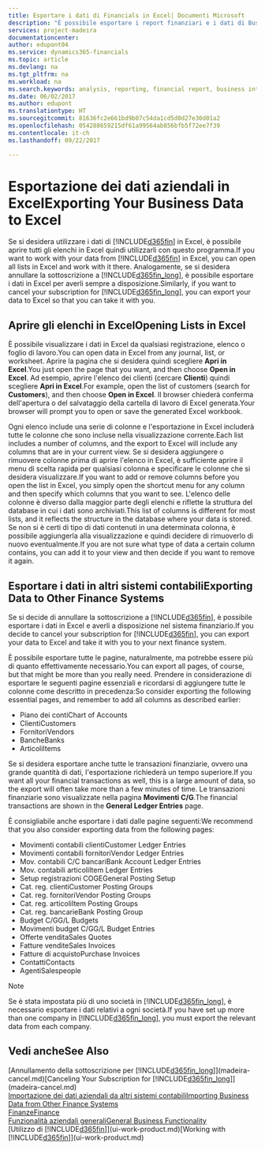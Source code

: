 ```yaml
---
title: Esportare i dati di Financials in Excel| Documenti Microsoft
description: "È possibile esportare i report finanziari e i dati di Business Intelligence da Dynamics 365 for Financials in Excel o aprire i dati di Financials in Excel."
services: project-madeira
documentationcenter: 
author: edupont04
ms.service: dynamics365-financials
ms.topic: article
ms.devlang: na
ms.tgt_pltfrm: na
ms.workload: na
ms.search.keywords: analysis, reporting, financial report, business intelligence, BI, Excel
ms.date: 06/02/2017
ms.author: edupont
ms.translationtype: HT
ms.sourcegitcommit: 81636fc2e661bd9b07c54da1cd5d0d27e30d01a2
ms.openlocfilehash: 054288659215df61a99564ab856bfb5f72ee7f39
ms.contentlocale: it-ch
ms.lasthandoff: 09/22/2017

---
```

# <a name="exporting-your-business-data-to-excel"></a><span data-ttu-id="05e69-103">Esportazione dei dati aziendali in Excel</span><span class="sxs-lookup"><span data-stu-id="05e69-103">Exporting Your Business Data to Excel</span></span>
<span data-ttu-id="05e69-104">Se si desidera utilizzare i dati di [!INCLUDE[d365fin](includes/d365fin_md.md)] in Excel, è possibile aprire tutti gli elenchi in Excel quindi utilizzarli con questo programma.</span><span class="sxs-lookup"><span data-stu-id="05e69-104">If you want to work with your data from [!INCLUDE[d365fin](includes/d365fin_md.md)] in Excel, you can open all lists in Excel and work with it there.</span></span> <span data-ttu-id="05e69-105">Analogamente, se si desidera annullare la sottoscrizione a [!INCLUDE[d365fin_long](includes/d365fin_long_md.md)], è possibile esportare i dati in Excel per averli sempre a disposizione.</span><span class="sxs-lookup"><span data-stu-id="05e69-105">Similarly, if you want to cancel your subscription for [!INCLUDE[d365fin_long](includes/d365fin_long_md.md)], you can export your data to Excel so that you can take it with you.</span></span>

## <a name="opening-lists-in-excel"></a><span data-ttu-id="05e69-106">Aprire gli elenchi in Excel</span><span class="sxs-lookup"><span data-stu-id="05e69-106">Opening Lists in Excel</span></span>
<span data-ttu-id="05e69-107">È possibile visualizzare i dati in Excel da qualsiasi registrazione, elenco o foglio di lavoro.</span><span class="sxs-lookup"><span data-stu-id="05e69-107">You can open data in Excel from any journal, list, or worksheet.</span></span> <span data-ttu-id="05e69-108">Aprire la pagina che si desidera quindi scegliere **Apri in Excel**.</span><span class="sxs-lookup"><span data-stu-id="05e69-108">You just open the page that you want, and then choose **Open in Excel**.</span></span> <span data-ttu-id="05e69-109">Ad esempio, aprire l'elenco dei clienti (cercare **Clienti**) quindi scegliere **Apri in Excel**.</span><span class="sxs-lookup"><span data-stu-id="05e69-109">For example, open the list of customers (search for **Customers**), and then choose **Open in Excel**.</span></span> <span data-ttu-id="05e69-110">Il browser chiederà conferma dell'apertura o del salvataggio della cartella di lavoro di Excel generata.</span><span class="sxs-lookup"><span data-stu-id="05e69-110">Your browser will prompt you to open or save the generated Excel workbook.</span></span>  

<span data-ttu-id="05e69-111">Ogni elenco include una serie di colonne e l'esportazione in Excel includerà tutte le colonne che sono incluse nella visualizzazione corrente.</span><span class="sxs-lookup"><span data-stu-id="05e69-111">Each list includes a number of columns, and the export to Excel will include any columns that are in your current view.</span></span> <span data-ttu-id="05e69-112">Se si desidera aggiungere o rimuovere colonne prima di aprire l'elenco in Excel, è sufficiente aprire il menu di scelta rapida per qualsiasi colonna e specificare le colonne che si desidera visualizzare.</span><span class="sxs-lookup"><span data-stu-id="05e69-112">If you want to add or remove columns before you open the list in Excel, you simply open the shortcut menu for any column and then specify which columns that you want to see.</span></span> <span data-ttu-id="05e69-113">L'elenco delle colonne è diverso dalla maggior parte degli elenchi e riflette la struttura del database in cui i dati sono archiviati.</span><span class="sxs-lookup"><span data-stu-id="05e69-113">This list of columns is different for most lists, and it reflects the structure in the database where your data is stored.</span></span> <span data-ttu-id="05e69-114">Se non si è certi di tipo di dati contenuti in una determinata colonna, è possibile aggiungerla alla visualizzazione e quindi decidere di rimuoverlo di nuovo eventualmente.</span><span class="sxs-lookup"><span data-stu-id="05e69-114">If you are not sure what type of data a certain column contains, you can add it to your view and then decide if you want to remove it again.</span></span>  

## <a name="exporting-data-to-other-finance-systems"></a><span data-ttu-id="05e69-115">Esportare i dati in altri sistemi contabili</span><span class="sxs-lookup"><span data-stu-id="05e69-115">Exporting Data to Other Finance Systems</span></span>
<span data-ttu-id="05e69-116">Se si decide di annullare la sottoscrizione a [!INCLUDE[d365fin](includes/d365fin_md.md)], è possibile esportare i dati in Excel e averli a disposizione nel sistema finanziario.</span><span class="sxs-lookup"><span data-stu-id="05e69-116">If you decide to cancel your subscription for [!INCLUDE[d365fin](includes/d365fin_md.md)], you can export your data to Excel and take it with you to your next finance system.</span></span>  

<span data-ttu-id="05e69-117">È possibile esportare tutte le pagine, naturalmente, ma potrebbe essere più di quanto effettivamente necessario.</span><span class="sxs-lookup"><span data-stu-id="05e69-117">You can export all pages, of course, but that might be more than you really need.</span></span> <span data-ttu-id="05e69-118">Prendere in considerazione di esportare le seguenti pagine essenziali e ricordarsi di aggiungere tutte le colonne come descritto in precedenza:</span><span class="sxs-lookup"><span data-stu-id="05e69-118">So consider exporting the following essential pages, and remember to add all columns as described earlier:</span></span>  

* <span data-ttu-id="05e69-119">Piano dei conti</span><span class="sxs-lookup"><span data-stu-id="05e69-119">Chart of Accounts</span></span>  
* <span data-ttu-id="05e69-120">Clienti</span><span class="sxs-lookup"><span data-stu-id="05e69-120">Customers</span></span>  
* <span data-ttu-id="05e69-121">Fornitori</span><span class="sxs-lookup"><span data-stu-id="05e69-121">Vendors</span></span>  
* <span data-ttu-id="05e69-122">Banche</span><span class="sxs-lookup"><span data-stu-id="05e69-122">Banks</span></span>  
* <span data-ttu-id="05e69-123">Articoli</span><span class="sxs-lookup"><span data-stu-id="05e69-123">Items</span></span>  

<span data-ttu-id="05e69-124">Se si desidera esportare anche tutte le transazioni finanziarie, ovvero una grande quantità di dati, l'esportazione richiederà un tempo superiore.</span><span class="sxs-lookup"><span data-stu-id="05e69-124">If you want all your financial transactions as well, this is a large amount of data, so the export will often take more than a few minutes of time.</span></span> <span data-ttu-id="05e69-125">Le transazioni finanziarie sono visualizzate nella pagina **Movimenti C/G**.</span><span class="sxs-lookup"><span data-stu-id="05e69-125">The financial transactions are shown in the **General Ledger Entries** page.</span></span>  

<span data-ttu-id="05e69-126">È consigliabile anche esportare i dati dalle pagine seguenti:</span><span class="sxs-lookup"><span data-stu-id="05e69-126">We recommend that you also consider exporting data from the following pages:</span></span>  

* <span data-ttu-id="05e69-127">Movimenti contabili clienti</span><span class="sxs-lookup"><span data-stu-id="05e69-127">Customer Ledger Entries</span></span>  
* <span data-ttu-id="05e69-128">Movimenti contabili fornitori</span><span class="sxs-lookup"><span data-stu-id="05e69-128">Vendor Ledger Entries</span></span>  
* <span data-ttu-id="05e69-129">Mov. contabili C/C bancari</span><span class="sxs-lookup"><span data-stu-id="05e69-129">Bank Account Ledger Entries</span></span>  
* <span data-ttu-id="05e69-130">Mov. contabili articoli</span><span class="sxs-lookup"><span data-stu-id="05e69-130">Item Ledger Entries</span></span>  
* <span data-ttu-id="05e69-131">Setup registrazioni COGE</span><span class="sxs-lookup"><span data-stu-id="05e69-131">General Posting Setup</span></span>  
* <span data-ttu-id="05e69-132">Cat. reg. clienti</span><span class="sxs-lookup"><span data-stu-id="05e69-132">Customer Posting Groups</span></span>  
* <span data-ttu-id="05e69-133">Cat. reg. fornitori</span><span class="sxs-lookup"><span data-stu-id="05e69-133">Vendor Posting Groups</span></span>  
* <span data-ttu-id="05e69-134">Cat. reg. articoli</span><span class="sxs-lookup"><span data-stu-id="05e69-134">Item Posting Groups</span></span>  
* <span data-ttu-id="05e69-135">Cat. reg. bancarie</span><span class="sxs-lookup"><span data-stu-id="05e69-135">Bank Posting Group</span></span>  
* <span data-ttu-id="05e69-136">Budget C/G</span><span class="sxs-lookup"><span data-stu-id="05e69-136">G/L Budgets</span></span>  
* <span data-ttu-id="05e69-137">Movimenti budget C/G</span><span class="sxs-lookup"><span data-stu-id="05e69-137">G/L Budget Entries</span></span>  
* <span data-ttu-id="05e69-138">Offerte vendita</span><span class="sxs-lookup"><span data-stu-id="05e69-138">Sales Quotes</span></span>  
* <span data-ttu-id="05e69-139">Fatture vendite</span><span class="sxs-lookup"><span data-stu-id="05e69-139">Sales Invoices</span></span>  
* <span data-ttu-id="05e69-140">Fatture di acquisto</span><span class="sxs-lookup"><span data-stu-id="05e69-140">Purchase Invoices</span></span>  
* <span data-ttu-id="05e69-141">Contatti</span><span class="sxs-lookup"><span data-stu-id="05e69-141">Contacts</span></span>  
* <span data-ttu-id="05e69-142">Agenti</span><span class="sxs-lookup"><span data-stu-id="05e69-142">Salespeople</span></span>  

> [!NOTE]  
>   <span data-ttu-id="05e69-143">Se è stata impostata più di uno società in [!INCLUDE[d365fin_long](includes/d365fin_long_md.md)], è necessario esportare i dati relativi a ogni società.</span><span class="sxs-lookup"><span data-stu-id="05e69-143">If you have set up more than one company in [!INCLUDE[d365fin_long](includes/d365fin_long_md.md)], you must export the relevant data from each company.</span></span>

## <a name="see-also"></a><span data-ttu-id="05e69-144">Vedi anche</span><span class="sxs-lookup"><span data-stu-id="05e69-144">See Also</span></span>
<span data-ttu-id="05e69-145">[Annullamento della sottoscrizione per [!INCLUDE[d365fin_long](includes/d365fin_long_md.md)]](madeira-cancel.md)</span><span class="sxs-lookup"><span data-stu-id="05e69-145">[Canceling Your Subscription for [!INCLUDE[d365fin_long](includes/d365fin_long_md.md)]](madeira-cancel.md)</span></span>  
[<span data-ttu-id="05e69-146">Importazione dei dati aziendali da altri sistemi contabili</span><span class="sxs-lookup"><span data-stu-id="05e69-146">Importing Business Data from Other Finance Systems</span></span>](upload-data.md)  
[<span data-ttu-id="05e69-147">Finanze</span><span class="sxs-lookup"><span data-stu-id="05e69-147">Finance</span></span>](finance.md)  
[<span data-ttu-id="05e69-148">Funzionalità aziendali generali</span><span class="sxs-lookup"><span data-stu-id="05e69-148">General Business Functionality</span></span>](ui-across-business-areas.md)  
<span data-ttu-id="05e69-149">[Utilizzo di [!INCLUDE[d365fin](includes/d365fin_md.md)]](ui-work-product.md)</span><span class="sxs-lookup"><span data-stu-id="05e69-149">[Working with [!INCLUDE[d365fin](includes/d365fin_md.md)]](ui-work-product.md)</span></span>  

